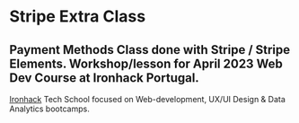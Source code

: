 # Stripe Extra Class 
Payment Methods Class done with Stripe / Stripe Elements. Workshop/lesson for April 2023 Web Dev Course at Ironhack Portugal.
--- 
<a href="https://ironhack.com">Ironhack</a> Tech School focused on Web-development, UX/UI Design & Data Analytics bootcamps.
